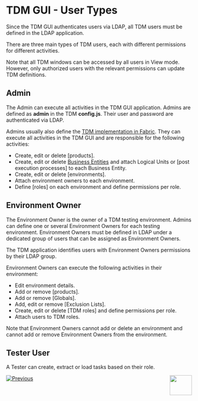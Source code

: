 # TDM GUI - User Types

Since the TDM GUI authenticates users via LDAP, all TDM users must be defined in the LDAP application.  

There are three main types of TDM users, each with different permissions for different activities.

Note that all TDM windows can be accessed by all users in View mode. However, only authorized users with the relevant permissions can update TDM definitions.

## Admin 

The Admin can execute all activities in the TDM GUI application. Admins are defined as **admin** in the TDM **config.js**. Their user and password are authenticated via LDAP.

Admins usually also define the [TDM implementation in Fabric](/articles/TDM/tdm_implementation/03_tdm_fabric_implementation_flow.md). They can execute all activities in the TDM GUI and are responsible for the following activities:

- Create, edit or delete [products].
- Create, edit or delete [Business Entities](/articles/TDM/tdm_overview/03_business_entity_overview.md) and attach Logical Units or [post execution processes] to each Business Entity.
- Create, edit or delete [environments].
- Attach environment owners to each environment.
- Define [roles] on each environment and define permissions per role.

## Environment Owner 

The Environment Owner is the owner of a TDM testing environment. Admins can define one or several Environment Owners for each testing environment. 
Environment Owners must be defined in LDAP under a dedicated group of users that can be assigned as Environment Owners. 

The TDM application identifies users with Environment Owners permissions by their LDAP group.

Environment Owners can execute the following activities in their environment:

- Edit environment details.
- Add or remove [products].
- Add or remove [Globals].
- Add, edit or remove [Exclusion Lists].
- Create, edit or delete [TDM roles] and define permissions per role.
- Attach users to TDM roles.

Note that Environment Owners cannot add or delete an environment and cannot add or remove Environment Owners from the environment.

## Tester User

A Tester can create, extract or load tasks based on their role. 





[![Previous](/articles/images/Previous.png)](01_tdm_gui_overview.md)[<img align="right" width="60" height="54" src="/articles/images/Next.png">](04_fabric_tdm_library.md)

